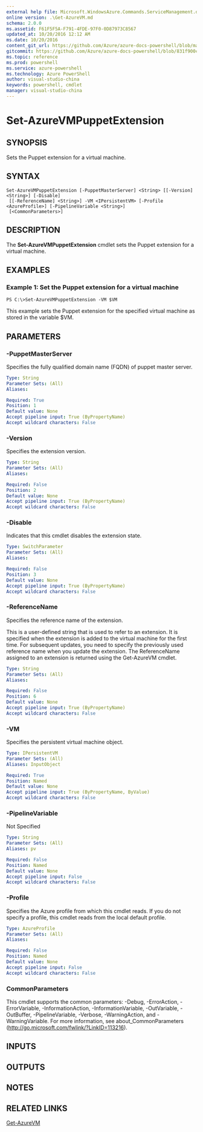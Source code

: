 ```yaml
---
external help file: Microsoft.WindowsAzure.Commands.ServiceManagement.dll-Help.xml
online version: .\Get-AzureVM.md
schema: 2.0.0
ms.assetid: F61F5F5A-F791-4FDE-97F0-0D87973C8567
updated_at: 10/20/2016 12:12 AM
ms.date: 10/20/2016
content_git_url: https://github.com/Azure/azure-docs-powershell/blob/master/azureps-cmdlets-docs/ServiceManagement/Azure.Service/v0.9.8/Set-AzureVMPuppetExtension.md
gitcommit: https://github.com/Azure/azure-docs-powershell/blob/831f900c1a4babea8fcc8817cfbc25252a1aa872/azureps-cmdlets-docs/ServiceManagement/Azure.Service/v0.9.8/Set-AzureVMPuppetExtension.md
ms.topic: reference
ms.prod: powershell
ms.service: azure-powershell
ms.technology: Azure PowerShell
author: visual-studio-china
keywords: powershell, cmdlet
manager: visual-studio-china
---
```


# Set-AzureVMPuppetExtension

## SYNOPSIS
Sets the Puppet extension for a virtual machine.

## SYNTAX

```
Set-AzureVMPuppetExtension [-PuppetMasterServer] <String> [[-Version] <String>] [-Disable]
 [[-ReferenceName] <String>] -VM <IPersistentVM> [-Profile <AzureProfile>] [-PipelineVariable <String>]
 [<CommonParameters>]
```

## DESCRIPTION
The **Set-AzureVMPuppetExtension** cmdlet sets the Puppet extension for a virtual machine.

## EXAMPLES

### Example 1: Set the Puppet extension for a virtual machine
```
PS C:\>Set-AzureVMPuppetExtension -VM $VM
```

This example sets the Puppet extension for the specified virtual machine as stored in the variable $VM.

## PARAMETERS

### -PuppetMasterServer
Specifies the fully qualified domain name (FQDN) of puppet master server.

```yaml
Type: String
Parameter Sets: (All)
Aliases: 

Required: True
Position: 1
Default value: None
Accept pipeline input: True (ByPropertyName)
Accept wildcard characters: False
```

### -Version
Specifies the extension version.

```yaml
Type: String
Parameter Sets: (All)
Aliases: 

Required: False
Position: 2
Default value: None
Accept pipeline input: True (ByPropertyName)
Accept wildcard characters: False
```

### -Disable
Indicates that this cmdlet disables the extension state.

```yaml
Type: SwitchParameter
Parameter Sets: (All)
Aliases: 

Required: False
Position: 3
Default value: None
Accept pipeline input: True (ByPropertyName)
Accept wildcard characters: False
```

### -ReferenceName
Specifies the reference name of the extension.

This is a user-defined string that is used to refer to an extension.
It is specified when the extension is added to the virtual machine for the first time.
For subsequent updates, you need to specify the previously used reference name when you update the extension.
The ReferenceName assigned to an extension is returned using the Get-AzureVM cmdlet.

```yaml
Type: String
Parameter Sets: (All)
Aliases: 

Required: False
Position: 6
Default value: None
Accept pipeline input: True (ByPropertyName)
Accept wildcard characters: False
```

### -VM
Specifies the persistent virtual machine object.

```yaml
Type: IPersistentVM
Parameter Sets: (All)
Aliases: InputObject

Required: True
Position: Named
Default value: None
Accept pipeline input: True (ByPropertyName, ByValue)
Accept wildcard characters: False
```

### -PipelineVariable
Not Specified

```yaml
Type: String
Parameter Sets: (All)
Aliases: pv

Required: False
Position: Named
Default value: None
Accept pipeline input: False
Accept wildcard characters: False
```

### -Profile
Specifies the Azure profile from which this cmdlet reads.
If you do not specify a profile, this cmdlet reads from the local default profile.

```yaml
Type: AzureProfile
Parameter Sets: (All)
Aliases: 

Required: False
Position: Named
Default value: None
Accept pipeline input: False
Accept wildcard characters: False
```

### CommonParameters
This cmdlet supports the common parameters: -Debug, -ErrorAction, -ErrorVariable, -InformationAction, -InformationVariable, -OutVariable, -OutBuffer, -PipelineVariable, -Verbose, -WarningAction, and -WarningVariable. For more information, see about_CommonParameters (http://go.microsoft.com/fwlink/?LinkID=113216).

## INPUTS

## OUTPUTS

## NOTES

## RELATED LINKS

[Get-AzureVM](.\Get-AzureVM.md)



